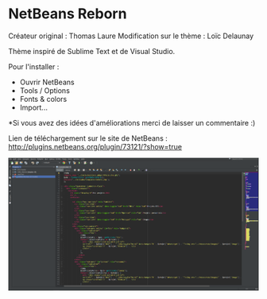 # NetBeans Reborn

Créateur original : Thomas Laure 
Modification sur le thème : Loïc Delaunay

Thème inspiré de Sublime Text et de Visual Studio.

Pour l'installer :

- Ouvrir NetBeans
- Tools / Options
- Fonts & colors
- Import...

*Si vous avez des idées d'améliorations merci de laisser un commentaire :) 

Lien de téléchargement sur le site de NetBeans : http://plugins.netbeans.org/plugin/73121/?show=true

![Screenshot](netbeansreborn.PNG)
